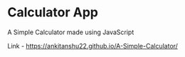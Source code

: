 # Calculator App

A Simple Calculator made using JavaScript

Link - https://ankitanshu22.github.io/A-Simple-Calculator/ 

